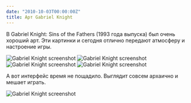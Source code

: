 ```yaml
---
date: "2010-10-03T00:00:00Z"
title: Арт Gabriel Knight
---
```


В Gabriel Knight: Sins of the Fathers (1993 года выпуска) был очень хороший арт. Эти картинки и сегодня отлично передают атмосферу и настроение игры.

![Gabriel Knight screenshot](/img/posts/gabriel-knight-1.jpg)
![Gabriel Knight screenshot](/img/posts/gabriel-knight-2.jpg)
![Gabriel Knight screenshot](/img/posts/gabriel-knight-3.jpg)
![Gabriel Knight screenshot](/img/posts/gabriel-knight-4.jpg)

А вот интерфейс время не пощадило. Выглядит совсем архаично и мешает играть.

![Gabriel Knight screenshot](/img/posts/gabriel-knight-5.jpg)